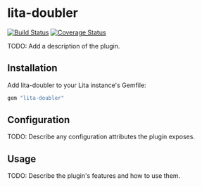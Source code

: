 # lita-doubler

[![Build Status](https://travis-ci.org/CHARMVP/lita-doubler.png?branch=master)](https://travis-ci.org/CHARMVP/lita-doubler)
[![Coverage Status](https://coveralls.io/repos/CHARMVP/lita-doubler/badge.png)](https://coveralls.io/r/CHARMVP/lita-doubler)

TODO: Add a description of the plugin.

## Installation

Add lita-doubler to your Lita instance's Gemfile:

``` ruby
gem "lita-doubler"
```

## Configuration

TODO: Describe any configuration attributes the plugin exposes.

## Usage

TODO: Describe the plugin's features and how to use them.
